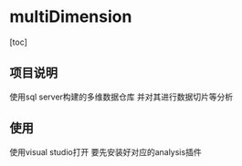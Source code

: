 # multiDimension
[toc]
## 项目说明
使用sql server构建的多维数据仓库
并对其进行数据切片等分析
## 使用
使用visual studio打开
要先安装好对应的analysis插件
